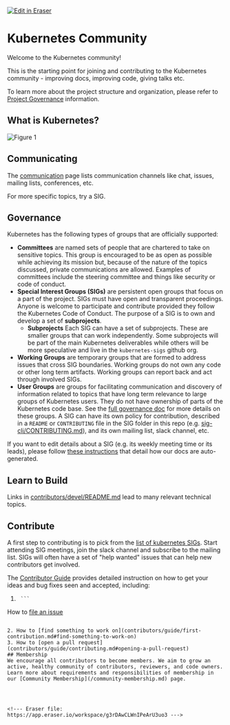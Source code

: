 [![Edit in Eraser](https://firebasestorage.googleapis.com/v0/b/second-petal-295822.appspot.com/o/images%2Fgithub%2FOpen%20in%20Eraser.svg?alt=media&token=968381c8-a7e7-472a-8ed6-4a6626da5501)](https://app.eraser.io/workspace/g3rDAwCLWnIPeArU3uo3)
# Kubernetes Community
Welcome to the Kubernetes community!

This is the starting point for joining and contributing to the Kubernetes community - improving docs, improving code, giving talks etc.

To learn more about the project structure and organization, please refer to [﻿Project Governance](/governance.md) information.

## What is Kubernetes?
![Figure 1](https://eraser.imgix.net/workspaces/g3rDAwCLWnIPeArU3uo3/reS6fUv66LcKWYn8yV2OvCPvwSm2/---figure---ot17ew9vvp249PBsKpldcA.svg?ixlib=js-3.7.0 "Figure 1")

## Communicating
The [﻿communication](communication/) page lists communication channels like chat,
issues, mailing lists, conferences, etc.

For more specific topics, try a SIG.

## Governance
Kubernetes has the following types of groups that are officially supported:

- **Committees** are named sets of people that are chartered to take on sensitive topics.
This group is encouraged to be as open as possible while achieving its mission but, because of the nature of the topics discussed, private communications are allowed.
Examples of committees include the steering committee and things like security or code of conduct.
- **Special Interest Groups (SIGs)** are persistent open groups that focus on a part of the project.
SIGs must have open and transparent proceedings.
Anyone is welcome to participate and contribute provided they follow the Kubernetes Code of Conduct.
The purpose of a SIG is to own and develop a set of **subprojects**.  
    - **Subprojects** Each SIG can have a set of subprojects.
These are smaller groups that can work independently.
Some subprojects will be part of the main Kubernetes deliverables while others will be more speculative and live in the `kubernetes-sigs` github org.
- **Working Groups** are temporary groups that are formed to address issues that cross SIG boundaries.
Working groups do not own any code or other long term artifacts.
Working groups can report back and act through involved SIGs.
- **User Groups** are groups for facilitating communication and discovery of information related to
topics that have long term relevance to large groups of Kubernetes users.
They do not have ownership of parts of the Kubernetes code base.
See the [﻿full governance doc](governance.md) for more details on these groups.
A SIG can have its own policy for contribution, described in a `README` or `CONTRIBUTING` file in the SIG folder in this repo (e.g. [﻿sig-cli/CONTRIBUTING.md](sig-cli/CONTRIBUTING.md)), and its own mailing list, slack channel, etc.

If you want to edit details about a SIG (e.g. its weekly meeting time or its leads),
please follow [﻿these instructions](./generator) that detail how our docs are auto-generated.

## Learn to Build
Links in [﻿contributors/devel/README.md](contributors/devel/README.md)
lead to many relevant technical topics.

## Contribute
A first step to contributing is to pick from the [﻿list of kubernetes SIGs](sig-list.md).
Start attending SIG meetings, join the slack channel and subscribe to the mailing list.
SIGs will often have a set of "help wanted" issues that can help new contributors get involved.

The [﻿Contributor Guide](contributors/guide/README.md) provides detailed instruction on how to get your ideas and bug fixes seen and accepted, including:

1.      ```
How to [﻿file an issue](contributors/guide/first-contribution.md#file-an-issue)
```

2. How to [﻿find something to work on](contributors/guide/first-contribution.md#find-something-to-work-on) 
3. How to [﻿open a pull request](contributors/guide/contributing.md#opening-a-pull-request) 
## Membership
We encourage all contributors to become members. We aim to grow an active, healthy community of contributors, reviewers, and code owners. Learn more about requirements and responsibilities of membership in our [﻿Community Membership](/community-membership.md) page.




<!--- Eraser file: https://app.eraser.io/workspace/g3rDAwCLWnIPeArU3uo3 --->